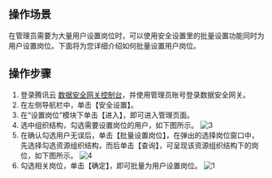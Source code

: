 ## 操作场景
在管理员需要为大量用户设置岗位时，可以使用安全设置里的批量设置功能同时为用户设置岗位。下面将为您详细介绍如何批量设置用户岗位。


## 操作步骤

1. 登录腾讯云 [数据安全网关控制台](https://console.cloud.tencent.com/cds/dasb)，并使用管理员账号登录数据安全网关。
2. 在左侧导航栏中，单击【安全设置】。
3. 在“设置岗位”模块下单击【进入】，即可进入管理页面。
4. 选中组织结构，勾选需要设置岗位的用户，如下图所示。
  ![3](https://main.qcloudimg.com/raw/27f25e5a3d219ba3771a891b789c1c85.png)
5. 在确认勾选用户无误后，单击【批量设置岗位】，在弹出的选择岗位窗口中，先选择勾选资源组织结构，而后单击【查询】，可呈现该资源组织结构下的岗位，如下图所示。
  ![4](https://main.qcloudimg.com/raw/e7a2e38dbef2b5d80971353b0a1b507a.png)
6. 勾选相关岗位，单击【确定】，即可批量为用户设置岗位。
  ![1](https://main.qcloudimg.com/raw/1b6dc6db783dd76012fe0d67103eb5b2.png)
